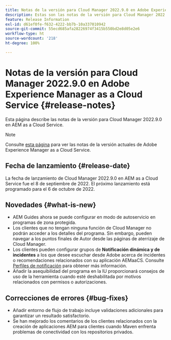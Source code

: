 ```yaml
---
title: Notas de la versión para Cloud Manager 2022.9.0 en Adobe Experience Manager as a Cloud Service
description: Estas son las notas de la versión para Cloud Manager 2022.9.0 en AEM as a Cloud Service.
feature: Release Information
exl-id: d61ef0fe-f632-4222-bb7b-10a337010942
source-git-commit: 55ecd685afa28226974f3415b550bd2e8d05e2e6
workflow-type: ht
source-wordcount: '218'
ht-degree: 100%

---
```


# Notas de la versión para Cloud Manager 2022.9.0 en Adobe Experience Manager as a Cloud Service {#release-notes}

Esta página describe las notas de la versión para Cloud Manager 2022.9.0 en AEM as a Cloud Service.

>[!NOTE]
>
>Consulte [esta página](/help/release-notes/release-notes-cloud/release-notes-current.md) para ver las notas de la versión actuales de Adobe Experience Manager as a Cloud Service.

## Fecha de lanzamiento {#release-date}

La fecha de lanzamiento de Cloud Manager 2022.9.0 en AEM as a Cloud Service fue el 8 de septiembre de 2022. El próximo lanzamiento está programado para el 6 de octubre de 2022.

## Novedades {#what-is-new}

* AEM Guides ahora se puede configurar en modo de autoservicio en programas de zona protegida.
* Los clientes que no tengan ninguna función de Cloud Manager no podrán acceder a los detalles del programa. Sin embargo, pueden navegar a los puntos finales de Autor desde las páginas de aterrizaje de Cloud Manager.
* Los clientes pueden configurar grupos de **Notificación dinámica y de incidentes** a los que desee escuchar desde Adobe acerca de incidentes o recomendaciones relacionados con su aplicación AEMaaCS. Consulte [Perfiles de notificación](/help/journey-onboarding/notification-profiles.md) para obtener más información.
* Añadir la asequibilidad del programa en la IU proporcionará consejos de uso de la herramienta cuando esté deshabilitada por motivos relacionados con permisos o autorizaciones.

## Correcciones de errores {#bug-fixes}

* Añadir entorno de flujo de trabajo incluye validaciones adicionales para garantizar un resultado satisfactorio.
* Se han mejorado los comentarios de los clientes relacionados con la creación de aplicaciones AEM para clientes cuando Maven enfrenta problemas de conectividad con los repositorios privados.
